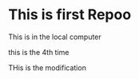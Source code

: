 # This is first Repoo

This is in the local computer

this is the 4th time

THis is the modification
